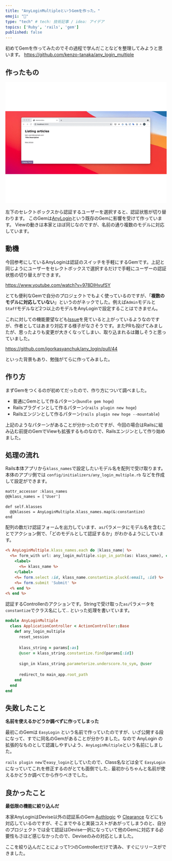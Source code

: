 ```yaml
---
title: "AnyLoginMultipleというGemを作った。"
emoji: "💭"
type: "tech" # tech: 技術記事 / idea: アイデア
topics: ['Ruby', 'rails', 'gem']
published: false
---
```


初めてGemを作ってみたのでその過程で学んだことなどを整理してみようと思います。
https://github.com/kenzo-tanaka/any_login_multiple


## 作ったもの

![](/images/gem/any-login-multiple-demo.gif)

左下のセレクトボックスから認証するユーザーを選択すると、認証状態が切り替わります。
このGemは[AnyLogin](https://github.com/igorkasyanchuk/any_login)という既存のGemに影響を受けて作っています。
Viewの動きは本家とほぼ同じなのですが、名前の通り複数のモデルに対応しています。

## 動機

今回参考にしているAnyLoginは認証のスイッチを手軽にするGemです。上記と同じようにユーザーをセレクトボックスで選択するだけで手軽にユーザーの認証状態の切り替えができます。

https://www.youtube.com/watch?v=978DlHvufSY

とても便利なGemで自分のプロジェクトでもよく使っているのですが、「**複数のモデルに対応していない**」というのがネックでした。例えば`Admin`モデルと`Staff`モデルなど2つ以上のモデルをAnyLoginで設定することはできません。

これに対しての機能要望なども[Issue](https://github.com/igorkasyanchuk/any_login/issues/20)を見ていると上がっているようなのですが、作者としてはあまり対応する様子がなさそうです。またPRも投げてみましたが、思ったよりも変更が大きくなってしまい、取り込まれるは難しそうと思っていました。

https://github.com/igorkasyanchuk/any_login/pull/44

といった背景もあり、勉強がてらに作ってみました。

## 作り方

まずGemをつくるのが初めてだったので、作り方について調べました。

- 普通にGemとして作るパターン(`bundle gem hoge`)
- Railsプラグインとして作るパターン(`rails plugin new hoge`)
- Railsエンジンとして作るパターン(`rails plugin new hoge --mountable`)

上記のようなパターンがあることが分かったのですが、今回の場合はRailsに組み込む前提のGemでViewも拡張するものなので、Railsエンジンとして作り始めました。

## 処理の流れ

Rails本体アプリから`klass_names`で設定したいモデル名を配列で受け取ります。本体のアプリ側では `config/initializers/any_login_multiple.rb` などを作成して設定ができます。

```rb:lib/any_login_multiple
mattr_accessor :klass_names
@@klass_names = ['User']

def self.klasses
  @@klasses = AnyLoginMultiple.klass_names.map(&:constantize)
end
```

配列の数だけ認証フォームを出力しています、`as`パラメータにモデル名を含むことでアクション側で、「どのモデルとして認証するか」がわかるようにしています。

```erb:_any_login_multiple.html.erb
<% AnyLoginMultiple.klass_names.each do |klass_name| %>
  <%= form_with url: any_login_multiple.sign_in_path(as: klass_name), class: 'any-login-multiple-form', method: :post do |form| %>
    <label>
      <%= klass_name %>
    </label>
    <%= form.select :id, klass_name.constantize.pluck(:email, :id) %>
    <%= form.submit 'Submit' %>
  <% end %>
<% end %>
```

認証するControllerのアクションです。Stringで受け取った`as`パラメータを`constantize`でクラス名にして.. といった処理を書いています。

```rb:application_controller.rb
module AnyLoginMultiple
  class ApplicationController < ActionController::Base
    def any_login_multiple
      reset_session

      klass_string = params[:as]
      @user = klass_string.constantize.find(params[:id])

      sign_in klass_string.parameterize.underscore.to_sym, @user

      redirect_to main_app.root_path
    end
  end
end
```


## 失敗したこと

**名前を使えるかどうか調べずに作ってしまった**

最初このGemは `EasyLogin` という名前で作っていたのですが、いざ公開する段になって、すでに同名のGemがあることが分かりました。なので AnyLogin の拡張的なものとして認識しやすいよう、`AnyLoginMultiple`という名前にしました。

`rails plugin new`で`easy_login`としていたので、Class名などは全て `EasyLogin` になっていてこれを修正するのがとても面倒でした.. 最初からちゃんと名前が使えるかどうか調べてから作りべきでした。

## 良かったこと

**最低限の機能に絞り込んだ**

本家AnyLoginはDevise以外の認証系のGem [Authlogic](https://github.com/binarylogic/authlogic) や [Clearance](https://github.com/thoughtbot/clearance) などにも対応しているのですが、そこまでやると実装コストがあがってしまうのと、自分のプロジェクトでは全て認証はDevise一択になっていて他のGemに対応する必要性もさほど感じなかったので、Deviseのみの対応としました。

ここを絞り込んだことによって1つのControllerだけで済み、すぐにリリースができました。
